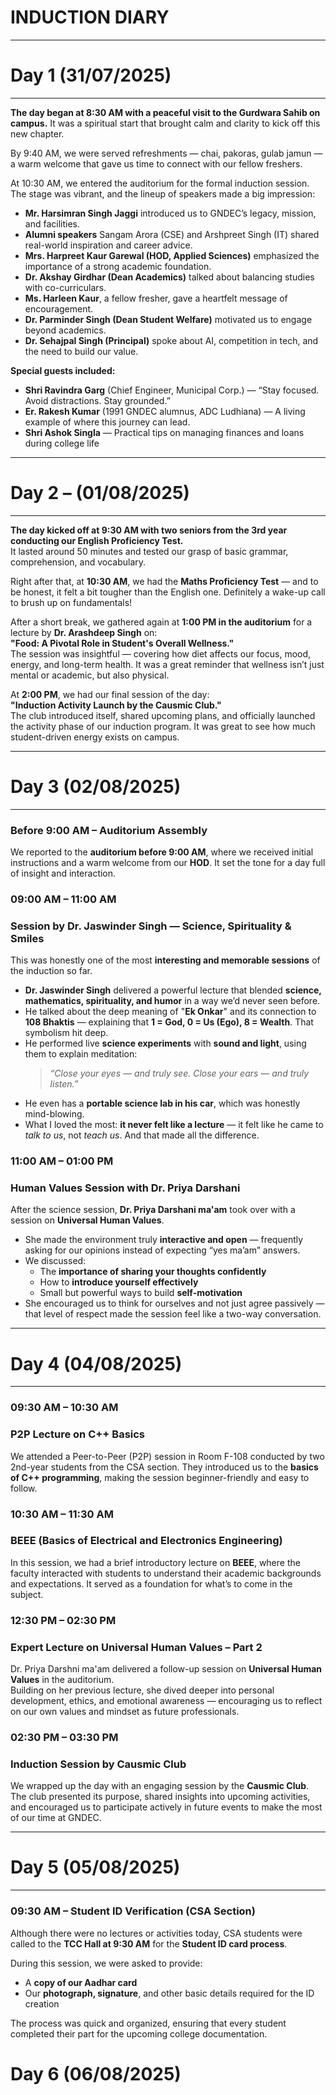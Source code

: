 # INDUCTION DIARY



---
# Day 1 (31/07/2025)
---
**The day began at 8:30 AM with a peaceful visit to the Gurdwara Sahib on campus.** It was a spiritual start that brought calm and clarity to kick off this new chapter.

By 9:40 AM, we were served refreshments — chai, pakoras, gulab jamun — a warm welcome that gave us time to connect with our fellow freshers.

At 10:30 AM, we entered the auditorium for the formal induction session.  
The stage was vibrant, and the lineup of speakers made a big impression:

- **Mr. Harsimran Singh Jaggi** introduced us to GNDEC’s legacy, mission, and facilities.
- **Alumni speakers** Sangam Arora (CSE) and Arshpreet Singh (IT) shared real-world inspiration and career advice.
- **Mrs. Harpreet Kaur Garewal (HOD, Applied Sciences)** emphasized the importance of a strong academic foundation.
- **Dr. Akshay Girdhar (Dean Academics)** talked about balancing studies with co-curriculars.
- **Ms. Harleen Kaur**, a fellow fresher, gave a heartfelt message of encouragement.
- **Dr. Parminder Singh (Dean Student Welfare)** motivated us to engage beyond academics.
- **Dr. Sehajpal Singh (Principal)** spoke about AI, competition in tech, and the need to build our value.

**Special guests included:**
- **Shri Ravindra Garg** (Chief Engineer, Municipal Corp.) — “Stay focused. Avoid distractions. Stay grounded.”
- **Er. Rakesh Kumar** (1991 GNDEC alumnus, ADC Ludhiana) — A living example of where this journey can lead.
- **Shri Ashok Singla** — Practical tips on managing finances and loans during college life



---
# Day 2 – (01/08/2025)
---
**The day kicked off at 9:30 AM with two seniors from the 3rd year conducting our English Proficiency Test.**  
It lasted around 50 minutes and tested our grasp of basic grammar, comprehension, and vocabulary.

Right after that, at **10:30 AM**, we had the **Maths Proficiency Test** — and to be honest, it felt a bit tougher than the English one. Definitely a wake-up call to brush up on fundamentals!

After a short break, we gathered again at **1:00 PM in the auditorium** for a lecture by **Dr. Arashdeep Singh** on:  
**"Food: A Pivotal Role in Student's Overall Wellness."**  
The session was insightful — covering how diet affects our focus, mood, energy, and long-term health. It was a great reminder that wellness isn’t just mental or academic, but also physical.

At **2:00 PM**, we had our final session of the day:  
**"Induction Activity Launch by the Causmic Club."**  
The club introduced itself, shared upcoming plans, and officially launched the activity phase of our induction program. It was great to see how much student-driven energy exists on campus.




---
# Day 3 (02/08/2025) 
---
###  Before 9:00 AM – Auditorium Assembly  
We reported to the **auditorium before 9:00 AM**, where we received initial instructions and a warm welcome from our **HOD**. It set the tone for a day full of insight and interaction.

###  09:00 AM – 11:00 AM  
###  Session by Dr. Jaswinder Singh — Science, Spirituality & Smiles  

This was honestly one of the most **interesting and memorable sessions** of the induction so far.

- **Dr. Jaswinder Singh** delivered a powerful lecture that blended **science, mathematics, spirituality, and humor** in a way we’d never seen before.
- He talked about the deep meaning of "**Ek Onkar**" and its connection to **108 Bhaktis** — explaining that **1 = God, 0 = Us (Ego), 8 = Wealth**. That symbolism hit deep.
- He performed live **science experiments** with **sound and light**, using them to explain meditation:  
  > *“Close your eyes — and truly see. Close your ears — and truly listen.”*  
- He even has a **portable science lab in his car**, which was honestly mind-blowing.
- What I loved the most: **it never felt like a lecture** — it felt like he came to *talk to us*, not *teach us*. And that made all the difference.

###  11:00 AM – 01:00 PM  
###  Human Values Session with Dr. Priya Darshani  

After the science session, **Dr. Priya Darshani ma'am** took over with a session on **Universal Human Values**.

- She made the environment truly **interactive and open** — frequently asking for our opinions instead of expecting “yes ma’am” answers.
- We discussed:
  - The **importance of sharing your thoughts confidently**
  - How to **introduce yourself effectively**
  - Small but powerful ways to build **self-motivation**
- She encouraged us to think for ourselves and not just agree passively — that level of respect made the session feel like a two-way conversation.





---
# Day 4 (04/08/2025)
---
### 09:30 AM – 10:30 AM  
### P2P Lecture on C++ Basics  
We attended a Peer-to-Peer (P2P) session in Room F-108 conducted by two 2nd-year students from the CSA section. They introduced us to the **basics of C++ programming**, making the session beginner-friendly and easy to follow.

### 10:30 AM – 11:30 AM  
### BEEE (Basics of Electrical and Electronics Engineering)  
In this session, we had a brief introductory lecture on **BEEE**, where the faculty interacted with students to understand their academic backgrounds and expectations. It served as a foundation for what’s to come in the subject.

### 12:30 PM – 02:30 PM  
### Expert Lecture on Universal Human Values – Part 2  
Dr. Priya Darshni ma'am delivered a follow-up session on **Universal Human Values** in the auditorium.  
Building on her previous lecture, she dived deeper into personal development, ethics, and emotional awareness — encouraging us to reflect on our own values and mindset as future professionals.

### 02:30 PM – 03:30 PM  
### Induction Session by Causmic Club  
We wrapped up the day with an engaging session by the **Causmic Club**.  
The club presented its purpose, shared insights into upcoming activities, and encouraged us to participate actively in future events to make the most of our time at GNDEC.






---
# Day 5 (05/08/2025)
---
### 09:30 AM – Student ID Verification (CSA Section)  
Although there were no lectures or activities today, CSA students were called to the **TCC Hall at 9:30 AM** for the **Student ID card process**.

During this session, we were asked to provide:
- A **copy of our Aadhar card**
- Our **photograph, signature**, and other basic details required for the ID creation

The process was quick and organized, ensuring that every student completed their part for the upcoming college documentation.




# Day 6 (06/08/2025)
